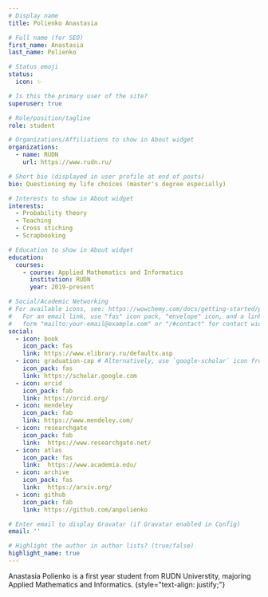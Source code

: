 ```yaml
---
# Display name
title: Polienko Anastasia

# Full name (for SEO)
first_name: Anastasia
last_name: Polienko

# Status emoji
status:
  icon: ✨

# Is this the primary user of the site?
superuser: true

# Role/position/tagline
role: student

# Organizations/Affiliations to show in About widget
organizations:
  - name: RUDN
    url: https://www.rudn.ru/

# Short bio (displayed in user profile at end of posts)
bio: Questioning my life choices (master's degree especially)

# Interests to show in About widget
interests:
  - Probability theory
  - Teaching
  - Cross stiching
  - Scrapbooking

# Education to show in About widget
education:
  courses:
    - course: Applied Mathematics and Informatics
      institution: RUDN
      year: 2019-present

# Social/Academic Networking
# For available icons, see: https://wowchemy.com/docs/getting-started/page-builder/#icons
#   For an email link, use "fas" icon pack, "envelope" icon, and a link in the
#   form "mailto:your-email@example.com" or "/#contact" for contact widget.
social:
  - icon: book
    icon_pack: fas
    link: https://www.elibrary.ru/defaultx.asp
  - icon: graduation-cap # Alternatively, use `google-scholar` icon from `ai` icon pack
    icon_pack: fas
    link: https://scholar.google.com
  - icon: orcid
    icon_pack: fab
    link: https://orcid.org/
  - icon: mendeley
    icon_pack: fab
    link: https://www.mendeley.com/
  - icon: researchgate
    icon_pack: fab
    link:  https://www.researchgate.net/
  - icon: atlas
    icon_pack: fas
    link:  https://www.academia.edu/
  - icon: archive
    icon_pack: fas
    link:  https://arxiv.org/
  - icon: github
    icon_pack: fab
    link: https://github.com/anpolienko

# Enter email to display Gravatar (if Gravatar enabled in Config)
email: ''

# Highlight the author in author lists? (true/false)
highlight_name: true
---
```


Anastasia Polienko is a first year student from RUDN Universtity, majoring Applied Mathematics and Informatics.
{style="text-align: justify;"}
